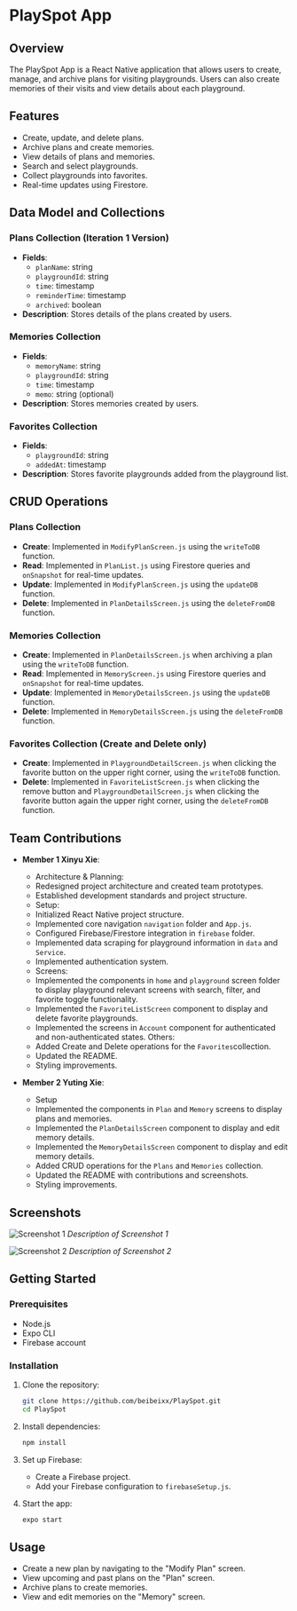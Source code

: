# PlaySpot App

## Overview

The PlaySpot App is a React Native application that allows users to create, manage, and archive plans for visiting playgrounds. Users can also create memories of their visits and view details about each playground.

## Features

- Create, update, and delete plans.
- Archive plans and create memories.
- View details of plans and memories.
- Search and select playgrounds.
- Collect playgrounds into favorites.
- Real-time updates using Firestore.

## Data Model and Collections

### Plans Collection (Iteration 1 Version)
- **Fields**:
  - `planName`: string
  - `playgroundId`: string
  - `time`: timestamp
  - `reminderTime`: timestamp
  - `archived`: boolean
- **Description**: Stores details of the plans created by users.

### Memories Collection
- **Fields**:
  - `memoryName`: string
  - `playgroundId`: string
  - `time`: timestamp
  - `memo`: string (optional)
- **Description**: Stores memories created by users.

### Favorites Collection
- **Fields**:
  - `playgroundId`: string
  - `addedAt`: timestamp
- **Description**: Stores favorite playgrounds added from the playground list.

## CRUD Operations

### Plans Collection
- **Create**: Implemented in `ModifyPlanScreen.js` using the `writeToDB` function.
- **Read**: Implemented in `PlanList.js` using Firestore queries and `onSnapshot` for real-time updates.
- **Update**: Implemented in `ModifyPlanScreen.js` using the `updateDB` function.
- **Delete**: Implemented in `PlanDetailsScreen.js` using the `deleteFromDB` function.

### Memories Collection
- **Create**: Implemented in `PlanDetailsScreen.js` when archiving a plan using the `writeToDB` function.
- **Read**: Implemented in `MemoryScreen.js` using Firestore queries and `onSnapshot` for real-time updates.
- **Update**: Implemented in `MemoryDetailsScreen.js` using the `updateDB` function.
- **Delete**: Implemented in `MemoryDetailsScreen.js` using the `deleteFromDB` function.

### Favorites Collection (Create and Delete only)
- **Create**: Implemented in `PlaygroundDetailScreen.js` when clicking the favorite button on the upper right corner, using the `writeToDB` function.
- **Delete**: Implemented in `FavoriteListScreen.js` when clicking the remove button and `PlaygroundDetailScreen.js` when clicking the favorite button again the upper right corner, using the `deleteFromDB` function.

## Team Contributions

- **Member 1 Xinyu Xie**:
  - Architecture & Planning:
   - Redesigned project architecture and created team prototypes.
   - Established development standards and project structure.
  - Setup:
   - Initialized React Native project structure.
   - Implemented core navigation `navigation` folder and `App.js`.
   - Configured Firebase/Firestore integration in `firebase` folder.
   - Implemented data scraping for playground information in `data` and `Service`.
   - Implemented authentication system.
  - Screens:
   - Implemented the components in `home` and `playground` screen folder to display playground relevant screens with search, filter, and favorite toggle functionality.
   - Implemented the `FavoriteListScreen` component to display and delete favorite playgrounds.
   - Implemented the screens in `Account` component for authenticated and non-authenticated states.
  Others:
   - Added Create and Delete operations for the `Favorites`collection.
   - Updated the README.
   - Styling improvements.

- **Member 2 Yuting Xie**:
  - Setup 
  - Implemented the components in `Plan` and `Memory` screens to display plans and memories.
  - Implemented the `PlanDetailsScreen` component to display and edit memory details.
  - Implemented the `MemoryDetailsScreen` component to display and edit memory details.
  - Added CRUD operations for the `Plans` and `Memories` collection.
  - Updated the README with contributions and screenshots.
  - Styling improvements.

## Screenshots

![Screenshot 1](path/to/screenshot1.png)
*Description of Screenshot 1*

![Screenshot 2](path/to/screenshot2.png)
*Description of Screenshot 2*

## Getting Started

### Prerequisites

- Node.js
- Expo CLI
- Firebase account

### Installation

1. Clone the repository:
   ```sh
   git clone https://github.com/beibeixx/PlaySpot.git
   cd PlaySpot
   ```

2. Install dependencies:
   ```sh
   npm install
   ```

3. Set up Firebase:
   - Create a Firebase project.
   - Add your Firebase configuration to `firebaseSetup.js`.

4. Start the app:
   ```sh
   expo start
   ```

## Usage

- Create a new plan by navigating to the "Modify Plan" screen.
- View upcoming and past plans on the "Plan" screen.
- Archive plans to create memories.
- View and edit memories on the "Memory" screen.
